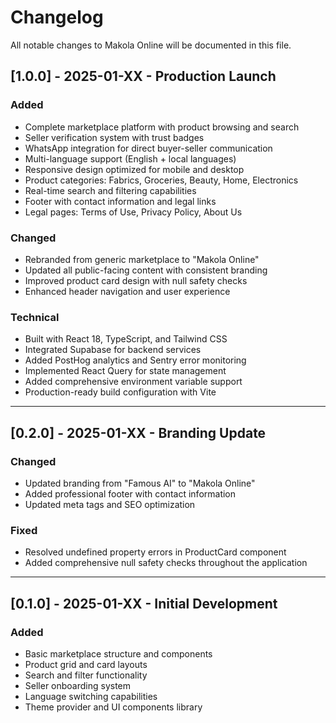 # Changelog

All notable changes to Makola Online will be documented in this file.

## [1.0.0] - 2025-01-XX - Production Launch

### Added
- Complete marketplace platform with product browsing and search
- Seller verification system with trust badges
- WhatsApp integration for direct buyer-seller communication
- Multi-language support (English + local languages)
- Responsive design optimized for mobile and desktop
- Product categories: Fabrics, Groceries, Beauty, Home, Electronics
- Real-time search and filtering capabilities
- Footer with contact information and legal links
- Legal pages: Terms of Use, Privacy Policy, About Us

### Changed
- Rebranded from generic marketplace to "Makola Online"
- Updated all public-facing content with consistent branding
- Improved product card design with null safety checks
- Enhanced header navigation and user experience

### Technical
- Built with React 18, TypeScript, and Tailwind CSS
- Integrated Supabase for backend services
- Added PostHog analytics and Sentry error monitoring
- Implemented React Query for state management
- Added comprehensive environment variable support
- Production-ready build configuration with Vite

---

## [0.2.0] - 2025-01-XX - Branding Update

### Changed
- Updated branding from "Famous AI" to "Makola Online"
- Added professional footer with contact information
- Updated meta tags and SEO optimization

### Fixed
- Resolved undefined property errors in ProductCard component
- Added comprehensive null safety checks throughout the application

---

## [0.1.0] - 2025-01-XX - Initial Development

### Added
- Basic marketplace structure and components
- Product grid and card layouts
- Search and filter functionality
- Seller onboarding system
- Language switching capabilities
- Theme provider and UI components library